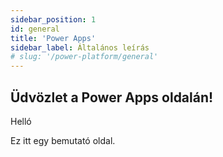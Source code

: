```yaml
---
sidebar_position: 1
id: general
title: 'Power Apps'
sidebar_label: Általános leírás
# slug: '/power-platform/general'
---
```


## Üdvözlet a Power Apps oldalán!

Helló

Ez itt egy bemutató oldal.